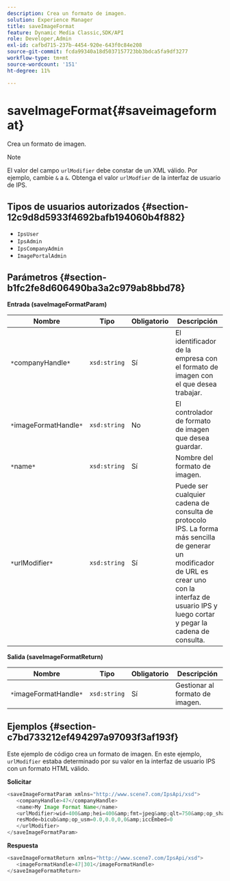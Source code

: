 ```yaml
---
description: Crea un formato de imagen.
solution: Experience Manager
title: saveImageFormat
feature: Dynamic Media Classic,SDK/API
role: Developer,Admin
exl-id: cafbd715-237b-4454-920e-643f0c84e208
source-git-commit: fcda99340a18d5037157723bb3bdca5fa9df3277
workflow-type: tm+mt
source-wordcount: '151'
ht-degree: 11%

---
```


# saveImageFormat{#saveimageformat}

Crea un formato de imagen.

>[!NOTE]
>
>El valor del campo `urlModifier` debe constar de un XML válido. Por ejemplo, cambie `&` a `&`. Obtenga el valor `urlModfier` de la interfaz de usuario de IPS.

## Tipos de usuarios autorizados {#section-12c9d8d5933f4692bafb194060b4f882}

* `IpsUser`
* `IpsAdmin`
* `IpsCompanyAdmin`
* `ImagePortalAdmin`

## Parámetros {#section-b1fc2fe8d606490ba3a2c979ab8bbd78}

**Entrada (saveImageFormatParam)**

| Nombre | Tipo | Obligatorio | Descripción |
|---|---|---|---|
| `*`companyHandle`*` | `xsd:string` | Sí | El identificador de la empresa con el formato de imagen con el que desea trabajar. |
| `*`imageFormatHandle`*` | `xsd:string` | No | El controlador de formato de imagen que desea guardar. |
| `*`name`*` | `xsd:string` | Sí | Nombre del formato de imagen. |
| `*`urlModifier`*` | `xsd:string` | Sí | Puede ser cualquier cadena de consulta de protocolo IPS. La forma más sencilla de generar un modificador de URL es crear uno con la interfaz de usuario IPS y luego cortar y pegar la cadena de consulta. |

**Salida (saveImageFormatReturn)**

| Nombre | Tipo | Obligatorio | Descripción |
|---|---|---|---|
| `*`imageFormatHandle`*` | `xsd:string` | Sí | Gestionar al formato de imagen. |

## Ejemplos {#section-c7bd733212ef494297a97093f3af193f}

Este ejemplo de código crea un formato de imagen. En este ejemplo, `urlModifier` estaba determinado por su valor en la interfaz de usuario IPS con un formato HTML válido.

**Solicitar**

```java
<saveImageFormatParam xmlns="http://www.scene7.com/IpsApi/xsd"> 
   <companyHandle>47</companyHandle> 
   <name>My Image Format Name</name> 
   <urlModifier>wid=400&amp;hei=400&amp;fmt=jpeg&amp;qlt=750&amp;op_sharpen=0&amp; 
   resMode=bicub&amp;op_usm=0.0,0.0,0,0&amp;iccEmbed=0 
   </urlModifier> 
</saveImageFormatParam>
```

**Respuesta**

```java
<saveImageFormatReturn xmlns="http://www.scene7.com/IpsApi/xsd"> 
   <imageFormatHandle>47|301</imageFormatHandle> 
</saveImageFormatReturn>
```

